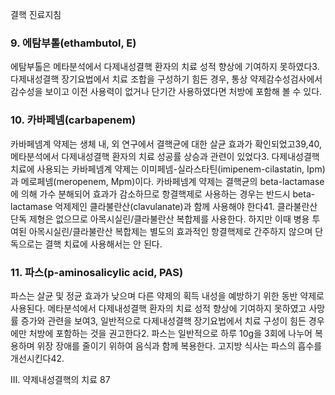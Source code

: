 결핵 진료지침

### 9. 에탐부톨(ethambutol, E)

에탐부톨은 메타분석에서 다제내성결핵 환자의 치료 성적 향상에 기여하지 못하였다3. 다제내성결핵 장기요법에서 치료 조합을 구성하기 힘든 경우, 통상 약제감수성검사에서 감수성을 보이고 이전 사용력이 없거나 단기간 사용하였다면 처방에 포함해 볼 수 있다.

### 10. 카바페넴(carbapenem)

카바페넴계 약제는 생체 내, 외 연구에서 결핵균에 대한 살균 효과가 확인되었고39,40, 메타분석에서 다제내성결핵 환자의 치료 성공률 상승과 관련이 있었다3. 다제내성결핵 치료에 사용되는 카바페넴계 약제는 이미페넴-실라스타틴(imipenem-cilastatin, Ipm)과 메로페넴(meropenem, Mpm)이다. 카바페넴계 약제는 결핵균의 beta-lactamase에 의해 가수 분해되어 효과가 감소하므로 항결핵제로 사용하는 경우는 반드시 beta-lactamase 억제제인 클라불란산(clavulanate)과 함께 사용해야 한다41. 클라불란산 단독 제형은 없으므로 아목시실린/클라불란산 복합제를 사용한다. 하지만 이때 병용 투여된 아목시실린/클라불란산 복합제는 별도의 효과적인 항결핵제로 간주하지 않으며 단독으로는 결핵 치료에 사용해서는 안 된다.

### 11. 파스(p-aminosalicylic acid, PAS)

파스는 살균 및 정균 효과가 낮으며 다른 약제의 획득 내성을 예방하기 위한 동반 약제로 사용된다. 메타분석에서 다제내성결핵 환자의 치료 성적 향상에 기여하지 못하였고 사망률 증가와 관련을 보여3, 일반적으로 다제내성결핵 장기요법에서 치료 구성이 힘든 경우에만 처방에 포함하는 것을 권고한다2. 파스는 일반적으로 하루 10g을 3회에 나누어 복용하며 위장 장애를 줄이기 위하여 음식과 함께 복용한다. 고지방 식사는 파스의 흡수를 개선시킨다42.

III. 약제내성결핵의 치료 <PAGE>87